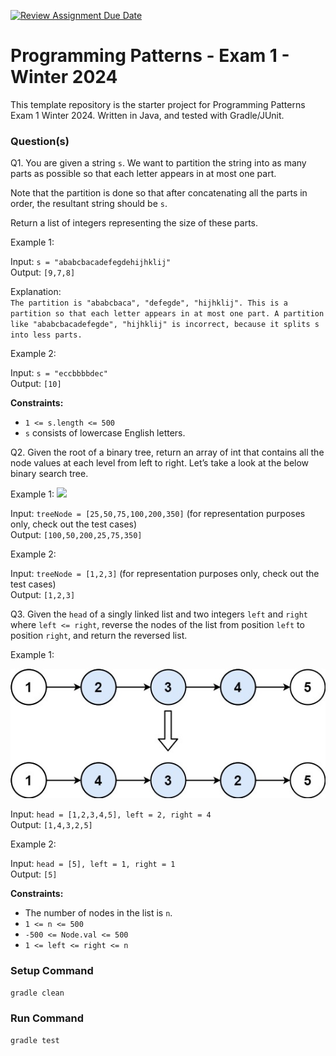 [![Review Assignment Due Date](https://classroom.github.com/assets/deadline-readme-button-24ddc0f5d75046c5622901739e7c5dd533143b0c8e959d652212380cedb1ea36.svg)](https://classroom.github.com/a/d8aphGcZ)
# Programming Patterns - Exam 1 - Winter 2024

This template repository is the starter project for Programming Patterns Exam 1 Winter 2024. Written in Java, and tested with Gradle/JUnit.

### Question(s)

Q1. You are given a string `s`. We want to partition the string into as many parts as possible so that each letter appears in at most one part.  

Note that the partition is done so that after concatenating all the parts in order, the resultant string should be `s`.  

Return a list of integers representing the size of these parts.  

Example 1:

Input: `s = "ababcbacadefegdehijhklij"`  
Output: `[9,7,8]`  

Explanation:  
`The partition is "ababcbaca", "defegde", "hijhklij". This is a partition so that each letter appears in at most one part. A partition like "ababcbacadefegde", "hijhklij" is incorrect, because it splits s into less parts.`

Example 2:

Input: `s = "eccbbbbdec"`  
Output: `[10]`  

**Constraints:**

- `1 <= s.length <= 500`
- `s` consists of lowercase English letters.

Q2. Given the root of a binary tree, return an array of int that contains all the node values at each level from left to right. Let’s take a look at the below binary search tree.

Example 1:
![](Q2.jpg)  

Input: `treeNode = [25,50,75,100,200,350]` (for representation purposes only, check out the test cases)  
Output: `[100,50,200,25,75,350]`  

Example 2:  

Input: `treeNode = [1,2,3]` (for representation purposes only, check out the test cases)  
Output:  `[1,2,3]`

Q3. Given the `head` of a singly linked list and two integers `left` and `right` where `left <= right`, reverse the nodes of the list from position `left` to position `right`, and return the reversed list.  

Example 1:  

![](Q3.jpg)  

Input: `head = [1,2,3,4,5], left = 2, right = 4`  
Output: `[1,4,3,2,5]`  

Example 2:  

Input: `head = [5], left = 1, right = 1`  
Output: `[5]`  

**Constraints:**

- The number of nodes in the list is `n`.  
- `1 <= n <= 500`  
- `-500 <= Node.val <= 500`  
- `1 <= left <= right <= n`  

### Setup Command

`gradle clean`

### Run Command

`gradle test`
